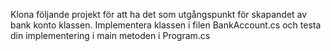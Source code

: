 Klona följande projekt för att ha det som utgångspunkt för skapandet av bank konto klassen. Implementera klassen i filen BankAccount.cs och testa din implementering i main metoden i Program.cs
